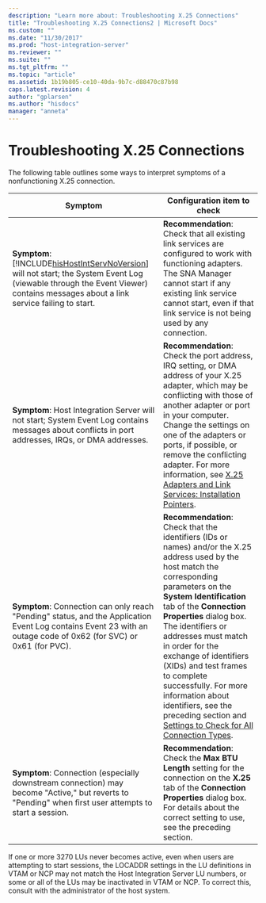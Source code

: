```yaml
---
description: "Learn more about: Troubleshooting X.25 Connections"
title: "Troubleshooting X.25 Connections2 | Microsoft Docs"
ms.custom: ""
ms.date: "11/30/2017"
ms.prod: "host-integration-server"
ms.reviewer: ""
ms.suite: ""
ms.tgt_pltfrm: ""
ms.topic: "article"
ms.assetid: 1b19b805-ce10-40da-9b7c-d88470c87b98
caps.latest.revision: 4
author: "gplarsen"
ms.author: "hisdocs"
manager: "anneta"
---
```

# Troubleshooting X.25 Connections
The following table outlines some ways to interpret symptoms of a nonfunctioning X.25 connection.  


|                                                                                                            Symptom                                                                                                            |                                                                                                                                                                                                                                                        Configuration item to check                                                                                                                                                                                                                                                        |
|-------------------------------------------------------------------------------------------------------------------------------------------------------------------------------------------------------------------------------|-------------------------------------------------------------------------------------------------------------------------------------------------------------------------------------------------------------------------------------------------------------------------------------------------------------------------------------------------------------------------------------------------------------------------------------------------------------------------------------------------------------------------------------------|
| **Symptom**: [!INCLUDE[hisHostIntServNoVersion](../includes/hishostintservnoversion-md.md)] will not start; the System Event Log (viewable through the Event Viewer) contains messages about a link service failing to start. |                                                                                                                                            **Recommendation**: Check that all existing link services are configured to work with functioning adapters. The SNA Manager cannot start if any existing link service cannot start, even if that link service is not being used by any connection.                                                                                                                                             |
|                                      **Symptom**: Host Integration Server will not start; System Event Log contains messages about conflicts in port addresses, IRQs, or DMA addresses.                                       |                                                **Recommendation**: Check the port address, IRQ setting, or DMA address of your X.25 adapter, which may be conflicting with those of another adapter or port in your computer. Change the settings on one of the adapters or ports, if possible, or remove the conflicting adapter. For more information, see [X.25 Adapters and Link Services: Installation Pointers](../core/x-25-adapters-and-link-services-installation-pointers1.md).                                                 |
|                               **Symptom**: Connection can only reach "Pending" status, and the Application Event Log contains Event 23 with an outage code of 0x62 (for SVC) or 0x61 (for PVC).                               | **Recommendation**: Check that the identifiers (IDs or names) and/or the X.25 address used by the host match the corresponding parameters on the **System Identification** tab of the **Connection Properties** dialog box. The identifiers or addresses must match in order for the exchange of identifiers (XIDs) and test frames to complete successfully. For more information about identifiers, see the preceding section and [Settings to Check for All Connection Types](../core/settings-to-check-for-all-connection-types2.md). |
|                                     **Symptom**: Connection (especially downstream connection) may become "Active," but reverts to "Pending" when first user attempts to start a session.                                     |                                                                                                                                                           **Recommendation**: Check the **Max BTU Length** setting for the connection on the **X.25** tab of the **Connection Properties** dialog box. For details about the correct setting to use, see the preceding section.                                                                                                                                                           |

 If one or more 3270 LUs never becomes active, even when users are attempting to start sessions, the LOCADDR settings in the LU definitions in VTAM or NCP may not match the Host Integration Server LU numbers, or some or all of the LUs may be inactivated in VTAM or NCP. To correct this, consult with the administrator of the host system.

